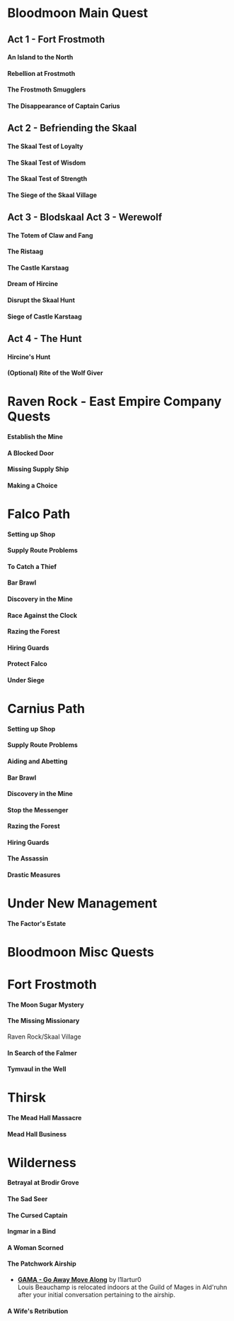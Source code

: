 # Bloodmoon Main Quest
## Act 1 - Fort Frostmoth
#### An Island to the North
#### Rebellion at Frostmoth
#### The Frostmoth Smugglers
#### The Disappearance of Captain Carius

## Act 2 - Befriending the Skaal
#### The Skaal Test of Loyalty
#### The Skaal Test of Wisdom
#### The Skaal Test of Strength
#### The Siege of the Skaal Village

## Act 3 - Blodskaal	Act 3 - Werewolf
#### The Totem of Claw and Fang
#### The Ristaag
#### The Castle Karstaag

#### Dream of Hircine
#### Disrupt the Skaal Hunt
#### Siege of Castle Karstaag

## Act 4 - The Hunt
#### Hircine's Hunt
#### (Optional) Rite of the Wolf Giver


# Raven Rock - East Empire Company Quests
#### Establish the Mine
#### A Blocked Door
#### Missing Supply Ship
#### Making a Choice

# Falco Path
#### Setting up Shop
#### Supply Route Problems
#### To Catch a Thief
#### Bar Brawl
#### Discovery in the Mine
#### Race Against the Clock
#### Razing the Forest
#### Hiring Guards
#### Protect Falco
#### Under Siege

# Carnius Path
#### Setting up Shop
#### Supply Route Problems
#### Aiding and Abetting
#### Bar Brawl
#### Discovery in the Mine
#### Stop the Messenger
#### Razing the Forest
#### Hiring Guards
#### The Assassin
#### Drastic Measures

# Under New Management
#### The Factor's Estate

# Bloodmoon Misc Quests
# Fort Frostmoth
#### The Moon Sugar Mystery
#### The Missing Missionary

Raven Rock/Skaal Village
#### In Search of the Falmer
#### Tymvaul in the Well

# Thirsk
#### The Mead Hall Massacre
#### Mead Hall Business

# Wilderness
#### Betrayal at Brodir Grove
#### The Sad Seer
#### The Cursed Captain
#### Ingmar in a Bind
#### A Woman Scorned
#### The Patchwork Airship
* [**GAMA - Go Away Move Along**](https://www.nexusmods.com/morrowind/mods/46797) by l1lartur0  
 Louis Beauchamp is relocated indoors at the Guild of Mages in Ald'ruhn after your initial conversation pertaining to the airship.
#### A Wife's Retribution
